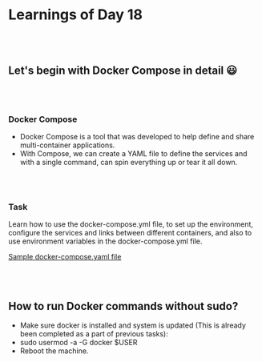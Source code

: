 # Learnings of Day 18


<br><br>
## Let's begin with Docker Compose in detail 😃

<br><br>

### Docker Compose
- Docker Compose is a tool that was developed to help define and share multi-container applications.
- With Compose, we can create a YAML file to define the services and with a single command, can spin everything up or tear it all down.



<br><br>

### Task

Learn how to use the docker-compose.yml file, to set up the environment, configure the services and links between different containers, and also to use environment variables in the docker-compose.yml file. 

[Sample docker-compose.yaml file](https://github.com/shyaamex/90DaysOfDevOpsJourney/blob/master/90DaysLearnings/day18/docker-compose.yml)


<br><br>

## How to run Docker commands without sudo?
- Make sure docker is installed and system is updated (This is already been completed as a part of previous tasks):
- sudo usermod -a -G docker $USER 
- Reboot the machine.






































